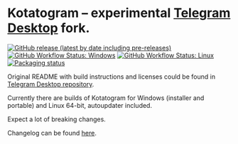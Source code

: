 # Kotatogram – experimental [Telegram Desktop][telegram_desktop] fork.

[![GitHub release (latest by date including pre-releases)](https://img.shields.io/github/v/release/kotatogram/kotatogram-desktop?include_prereleases&label=version&style=flat)][releases]
[![GitHub Workflow Status: Windows](https://img.shields.io/github/workflow/status/kotatogram/kotatogram-desktop/Windows.?label=Windows&logo=windows)][actions]
[![GitHub Workflow Status: Linux](https://img.shields.io/github/workflow/status/kotatogram/kotatogram-desktop/Linux.?label=Linux&logo=linux)][actions]
[![Packaging status](https://repology.org/badge/tiny-repos/kotatogram-desktop.svg)][repology]

Original README with build instructions and licenses could be found in [Telegram Desktop repository][telegram_desktop_readme].

Currently there are builds of Kotatogram for Windows (installer and portable) and Linux 64-bit, autoupdater included.

Expect a lot of breaking changes.

Changelog can be found [here][changelog].

[//]: # (LINKS)
[telegram_desktop]: https://desktop.telegram.org
[releases]: https://github.com/kotatogram/kotatogram-desktop/releases
[actions]: https://github.com/kotatogram/kotatogram-desktop/actions
[repology]: https://repology.org/project/kotatogram-desktop/versions
[telegram_desktop_readme]: https://github.com/telegramdesktop/tdesktop/blob/dev/README.md
[changelog]: https://github.com/kotatogram/kotatogram-desktop/blob/dev/kotatogram_changes.txt
